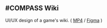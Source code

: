 ## #COMPASS Wiki
 UI/UX design of a game's wiki.
( [MP4](https://drive.google.com/file/d/1pn36YLZljymJ4jSRVqSaP0CGzd2WbybT/view?usp=sharing) /
[Figma](https://www.figma.com/file/SFuKNpqwEcinX4zCyGDUrN/compass?node-id=0%3A1) )